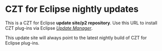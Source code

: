 # CZT for Eclipse nightly updates

This is a CZT for Eclipse **update site/p2 repository**. Use this URL to install CZT plug-ins via Eclipse [_Update Manager_][update-manager].

This update site will always point to the latest nightly build of CZT for Eclipse plug-ins.

[update-manager]: http://www.vogella.com/articles/Eclipse/article.html#updatemanager
